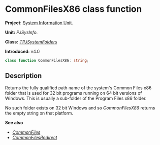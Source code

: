 # CommonFilesX86 class function #

**Project:** [System Information Unit](../API.md).

**Unit:** _PJSysInfo_.

**Class:** _[TPJSystemFolders](./TPJSystemFolders.md)_

**Introduced:** v4.0

```pascal
class function CommonFilesX86: string;
```

## Description ##

Returns the fully qualified path name of the system's Common Files x86 folder that is used for 32 bit programs running on 64 bit versions of Windows. This is usually a sub-folder of the Program Files x86 folder.

No such folder exists on 32 bit Windows and so _CommonFilesX86_ returns the empty string on that platform.

**See also**

  * _[CommonFiles](./TPJSystemFolders-CommonFiles.md)_
  * _[CommonFilesRedirect](./TPJSystemFolders-CommonFilesRedirect.md)_